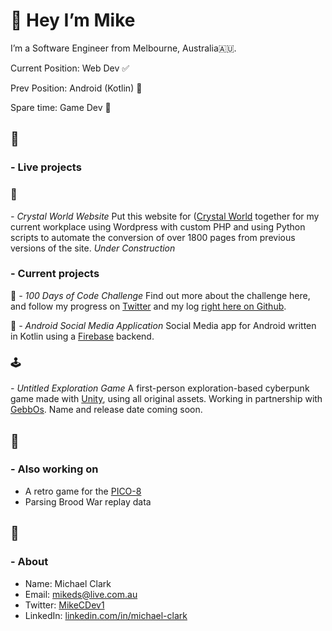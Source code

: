 # 👋  Hey I’m Mike
I’m a Software Engineer from Melbourne, Australia🇦🇺.




Current Position: Web Dev ✅

Prev Position: Android (Kotlin) 📱 

Spare time: Game Dev 🤖

## 🏁
### - Live projects
### 🔮
*- Crystal World Website*
Put this website for ([Crystal World](http://crystalworld.com.au/) together for my current workplace using Wordpress with custom PHP and using Python scripts to automate the conversion of over 1800 pages from previous versions of the site.  *Under Construction*

### - Current projects
🎲
*- 100 Days of Code Challenge*
Find out more about the challenge here, and follow my progress on [Twitter](https://twitter.com/MikeCDev1) and my log [right here on Github](https://github.com/mik3ds/100-days-of-code/blob/master/log.md).

📱
*- Android Social Media Application*
Social Media app for Android written in Kotlin using a [Firebase](https://firebase.google.com/) backend.

### 🕹
*- Untitled Exploration Game*
A first-person exploration-based cyberpunk game made with [Unity](https://unity.com/), using all original assets. Working in partnership with [GebbOs](https://twitter.com/GebbOs). Name and release date coming soon.

## 👷
### - Also working on
* A retro game for the [PICO-8](https://www.lexaloffle.com/pico-8.php)
* Parsing Brood War replay data

## 🧔
### - About
* Name: Michael Clark
* Email:  [mikeds@live.com.au](mikeds@live.com.au)
* Twitter:  [MikeCDev1](https://twitter.com/MikeCDev1)
* LinkedIn:  [linkedin.com/in/michael-clark](https://www.linkedin.com/in/michael-clark-12258b173/)
